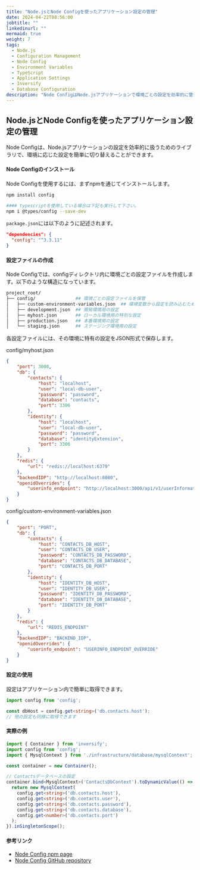 ```yaml
---
title: "Node.jsとNode Configを使ったアプリケーション設定の管理"
date: 2024-04-22T08:56:00
jobtitle: ""
linkedinurl: ""
mermaid: true
weight: 7
tags:
  - Node.js
  - Configuration Management
  - Node Config
  - Environment Variables
  - TypeScript
  - Application Settings
  - Inversify
  - Database Configuration
description: "Node ConfigはNode.jsアプリケーションで環境ごとの設定を効率的に管理するライブラリです。環境変数やJSON設定ファイルを使用して、設定を簡単に切り替えることができます。"
---
```


## Node.jsとNode Configを使ったアプリケーション設定の管理

Node Configは、Node.jsアプリケーションの設定を効率的に扱うためのライブラリで、環境に応じた設定を簡単に切り替えることができます。

#### Node Configのインストール

Node Configを使用するには、まずnpmを通じてインストールします。

```bash
npm install config

#### typescriptを使用している場合は下記も実行して下さい。
npm i @types/config --save-dev
```

`package.json`には以下のように記述されます。

```json
"dependencies": {
  "config": "^3.3.11"
}
```

#### 設定ファイルの作成

Node Configでは、configディレクトリ内に環境ごとの設定ファイルを作成します。以下のような構造になっています。

```bash
project_root/
├── config/               ## 環境ごとの設定ファイルを保管
│   ├── custom-environment-variables.json  ## 環境変数から設定を読み込むためのファイル
│   ├── development.json  ## 開発環境用の設定
│   ├── myhost.json       ## ローカル環境用の特別な設定
│   ├── production.json   ## 本番環境用の設定
│   └── staging.json      ## ステージング環境用の設定
```

各設定ファイルには、その環境に特有の設定をJSON形式で保存します。

config/myhost.json

```json
{
    "port": 3000,
    "db": {
        "contacts": {
            "host": "localhost",
            "user": "local-db-user",
            "password": "password",
            "database": "contacts",
            "port": 3306
        },
        "identity": {
            "host": "localhost",
            "user": "local-db-user",
            "password": "password",
            "database": "identityExtension",
            "port": 3306
        }
    },
    "redis": {
        "url": "redis://localhost:6379"
    },
    "backendIDP": "http://localhost:8080",
    "openidOverrides": {
        "userinfo_endpoint": "http://localhost:3000/api/v1/userInformation/enrich"
    }
}
```

config/custom-environment-variables.json

```json
{
    "port": "PORT",
    "db": {
        "contacts": {
            "host": "CONTACTS_DB_HOST",
            "user": "CONTACTS_DB_USER",
            "password": "CONTACTS_DB_PASSWORD",
            "database": "CONTACTS_DB_DATABASE",
            "port": "CONTACTS_DB_PORT"
        },
        "identity": {
            "host": "IDENTITY_DB_HOST",
            "user": "IDENTITY_DB_USER",
            "password": "IDENTITY_DB_PASSWORD",
            "database": "IDENTITY_DB_DATABASE",
            "port": "IDENTITY_DB_PORT"
        }
    },
    "redis": {
        "url": "REDIS_ENDPOINT"
    },
    "backendIDP": "BACKEND_IDP",
    "openidOverrides": {
        "userinfo_endpoint": "USERINFO_ENDPOINT_OVERRIDE"
    }    
}
```

#### 設定の使用

設定はアプリケーション内で簡単に取得できます。

```typescript
import config from 'config';

const dbHost = config.get<string>('db.contacts.host');
// 他の設定も同様に取得できます

```

#### 実際の例

```typescript
import { Container } from 'inversify';
import config from 'config';
import { MysqlContext } from './infrastructure/database/mysqlContext';

const container = new Container();

// Contactsデータベースの設定
container.bind<MysqlContext>('ContactsDbContext').toDynamicValue(() => {
  return new MysqlContext(
    config.get<string>('db.contacts.host'),
    config.get<string>('db.contacts.user'),
    config.get<string>('db.contacts.password'),
    config.get<string>('db.contacts.database'),
    config.get<number>('db.contacts.port')
  );
}).inSingletonScope();


```

#### 参考リンク

- [Node Config npm page](https://chat.openai.com/c/9cba7467-7141-454a-a429-908e166a869c##:~:text=Node%20Config%20npm%20page)
- [Node Config GitHub repository](https://github.com/node-config/node-config)
